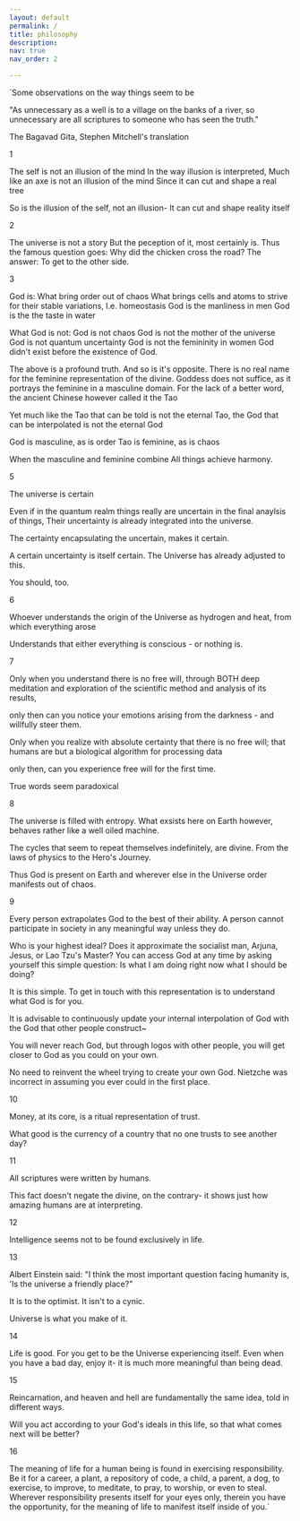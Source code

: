 ```yaml
---
layout: default
permalink: /
title: philosophy
description: 
nav: true
nav_order: 2

---
```


`Some observations on the way things seem to be

"As unnecessary as a well is
to a village on the banks of a river,
so unnecessary are all scriptures
to someone who has seen the truth."

The Bagavad Gita, Stephen Mitchell's translation

1

The self is not an illusion of the mind
In the way illusion is interpreted,
Much like an axe is not an illusion of the mind
Since it can cut and shape a real tree

So is the illusion of the self, not an illusion-
It can cut and shape reality itself


2

The universe is not a story
But the peception of it, most certainly is.
Thus the famous question goes:
Why did the chicken cross the road?
The answer:
To get to the other side.


3

God is:
What bring order out of chaos
What brings cells and atoms to strive for their stable variations, I.e. homeostasis 
God is the manliness in men
God is the the taste in water

What God is not:
God is not chaos
God is not the mother of the universe
God is not quantum uncertainty
God is not the femininity in women
God didn't exist before the existence of God.

The above is a profound truth. And so is it's opposite.
There is no real name for the feminine representation of the divine. Goddess does not suffice, as it portrays the feminine in a masculine domain.
For the lack of a better word, the ancient Chinese however called it the Tao

Yet much like the Tao that can be told is not the eternal Tao, the God that can be interpolated is not the eternal God

God is masculine, as is order
Tao is feminine, as is chaos

When the masculine and feminine combine
All things achieve harmony.



5

The universe is certain

Even if in the quantum realm things really are uncertain in the final anaylsis of things,
Their uncertainty is already integrated into the universe.

The certainty encapsulating the uncertain, makes it certain.

A certain uncertainty is itself certain.
The Universe has already adjusted to this.

You should, too.


6

Whoever understands the origin of the Universe as hydrogen and heat, from which everything arose

Understands that either everything is conscious - or nothing is.


7

Only when you understand there is no free will, through BOTH deep meditation and exploration of the scientific method and analysis of its results,

only then can you notice your emotions arising from the darkness - and willfully steer them.

Only when you realize with absolute certainty that there is no free will; that humans are but a biological algorithm for processing data

only then, can you experience free will for the first time.

True words seem paradoxical 


8

The universe is filled with entropy.
What exsists here on Earth however, behaves rather like a well oiled machine. 

The cycles that seem to repeat themselves indefinitely, are divine. 
From the laws of physics to the Hero's Journey.

Thus God is present on Earth
and wherever else in the Universe 
order manifests out of chaos.


9

Every person extrapolates God to the best of their ability.
A person cannot participate in society in any meaningful way unless they do.

Who is your highest ideal? Does it approximate the socialist man, Arjuna, Jesus, or Lao Tzu's Master?
You can access God at any time by asking yourself this simple question:
Is what I am doing right now what I should be doing?

It is this simple.
To get in touch with this representation is to understand what God is for you.

It is advisable to continuously update your internal interpolation of God with the God that other people construct~

You will never reach God, but through logos with other people, you will get closer to God as you  could on your own.

No need to reinvent the wheel trying to create your own God. Nietzche was incorrect in assuming you ever could in the first place.


10

Money, at its core, is a ritual representation of trust.

What good is the currency of a country that no one trusts to see another day?


 11

All scriptures were written by humans. 

This fact doesn't negate the divine, on the contrary- it shows just how amazing humans are at interpreting.


12

Intelligence seems not to be found exclusively in life. 


13

Albert Einstein said: "I think the most important question facing humanity is, 'Is the universe a friendly place?"

It is to the optimist.
It isn't to a cynic.

Universe is what you make of it.


14

Life is good. For you get to be the Universe experiencing itself. Even when you have a bad day, enjoy it- it is much more meaningful than being dead. 


15

Reincarnation, and heaven and hell are fundamentally the same idea, told in different ways.

Will you act according to your God's ideals in this life, so that what comes next will be better?


16

The meaning of life for a human being is found in exercising responsibility. Be it for a career, a plant, a repository of code, a child, a parent, a dog, to exercise, to improve, to meditate, to pray, to worship, or even to steal. Wherever responsibility presents itself for your eyes only, therein you have the opportunity, for the meaning of life to manifest itself inside of you.`
